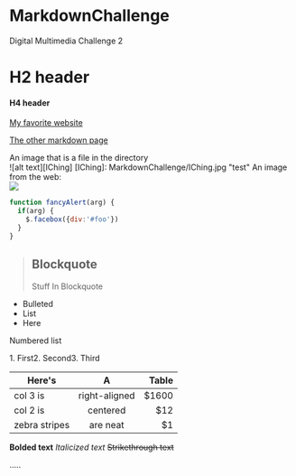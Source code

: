 # MarkdownChallenge
Digital Multimedia Challenge 2


# H2 header  
#### H4 header  
[My favorite website](http://www.etymonline.com/)  

[The other markdown page](http://www.github.com/epetakov/MarkdownChallenge/README2.md)

An image that is a file in the directory  
![alt text][IChing]
[IChing]: MarkdownChallenge/IChing.jpg "test"
An image from the web:   
![](http://commonmark.org/help/images/favicon.png)  


```javascript  
function fancyAlert(arg) {  
  if(arg) {  
    $.facebox({div:'#foo'})  
  }  
}  
```



> ## Blockquote  
>Stuff
>In
>Blockquote

* Bulleted 
* List
* Here

<p>Numbered list</p>
1. First2. Second3. Third


| Here's        | A             | Table |
| ------------- |:-------------:| -----:|
| col 3 is      | right-aligned | $1600 |
| col 2 is      | centered      |   $12 |
| zebra stripes | are neat      |    $1 |

**Bolded text**
*Italicized text*
~~Strikethrough text~~

.....


